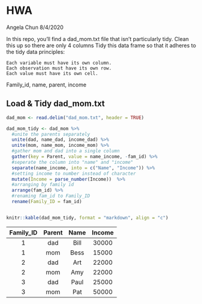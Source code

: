 HWA
================
Angela Chun
8/4/2020

In this repo, you’ll find a dad\_mom.txt file that isn’t particularly
tidy. Clean this up so there are only 4 columns Tidy this data frame so
that it adheres to the tidy data principles:

    Each variable must have its own column.
    Each observation must have its own row.
    Each value must have its own cell.

Family\_id, name, parent, income

## Load & Tidy dad\_mom.txt

``` r
dad_mom <- read.delim("dad_mom.txt", header = TRUE)

dad_mom_tidy <- dad_mom %>%
  #unite the parents separately
  unite(dad, name_dad, income_dad) %>%
  unite(mom, name_mom, income_mom) %>%
  #gather mom and dad into a single column
  gather(key = Parent, value = name_income, -fam_id) %>%
  #seperate the column into "name" and "income"
  separate(name_income, into = c("Name", "Income")) %>%
  #setting income to number instead of character
  mutate(Income = parse_number(Income))  %>%
  #arranging by family id
  arrange(fam_id) %>%
  #renaming fam_id to Family_ID
  rename(Family_ID = fam_id)


knitr::kable(dad_mom_tidy, format = "markdown", align = "c")
```

| Family\_ID | Parent | Name | Income |
| :--------: | :----: | :--: | :----: |
|     1      |  dad   | Bill | 30000  |
|     1      |  mom   | Bess | 15000  |
|     2      |  dad   | Art  | 22000  |
|     2      |  mom   | Amy  | 22000  |
|     3      |  dad   | Paul | 25000  |
|     3      |  mom   | Pat  | 50000  |
